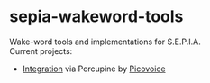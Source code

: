 # sepia-wakeword-tools
Wake-word tools and implementations for S.E.P.I.A.  
Current projects:
* [Integration](https://github.com/SEPIA-Framework/sepia-wakeword-tools/tree/master/Porcupine) via Porcupine by [Picovoice](https://picovoice.ai/)
